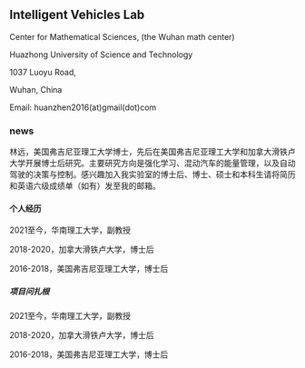 ## Intelligent Vehicles Lab
Center for Mathematical Sciences, (the Wuhan math center)

Huazhong University of Science and Technology

1037 Luoyu Road,

Wuhan, China

Email: huanzhen2016(at)gmail(dot)com
### news
林远，美国弗吉尼亚理工大学博士，先后在美国弗吉尼亚理工大学和加拿大滑铁卢大学开展博士后研究。主要研究方向是强化学习、混动汽车的能量管理，以及自动驾驶的决策与控制。感兴趣加入我实验室的博士后、博士、硕士和本科生请将简历和英语六级成绩单（如有）发至我的邮箱。
#### 个人经历
2021至今，华南理工大学，副教授

2018-2020，加拿大滑铁卢大学，博士后

2016-2018，美国弗吉尼亚理工大学，博士后
##### 项目问扎根
2021至今，华南理工大学，副教授

2018-2020，加拿大滑铁卢大学，博士后

2016-2018，美国弗吉尼亚理工大学，博士后
